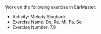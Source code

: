 Work on the following exercise in EarMaster:
- Activity: Melody Singback
- Exercise Name: Do, Re, Mi, Fa, So
- Exercise Number: 7.9
